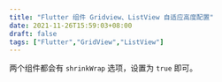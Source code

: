 ```yaml
---
title: "Flutter 组件 Gridview、ListView 自适应高度配置"
date: 2021-11-26T15:59:03+08:00
draft: false
tags: ["Flutter","GridView","ListView"]
---
```



两个组件都会有 `shrinkWrap` 选项，设置为 `true` 即可。

